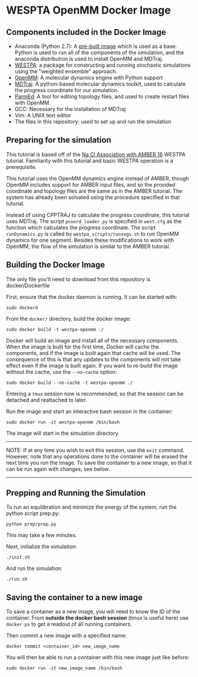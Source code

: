 # WESPTA OpenMM Docker Image

## Components included in the Docker Image
* Anaconda (Python 2.7): A [pre-built image](https://hub.docker.com/r/continuumio/anaconda/) which is used as a base. Python is used to run all of the components of the simulation, and the anaconda distribution is used to install OpenMM and MDTraj. 
* [WESTPA](https://github.com/westpa/westpa): a package for constructing and running stochastic simulations using the "weighted ensemble" approach.
* [OpenMM](http://openmm.org/): A molecular dynamics engine with Python support
* [MDTraj](http://mdtraj.org/): A python-based molecular dynamics toolkit, used to calculate the progress coordinate for our simulation.
* [ParmEd](https://github.com/ParmEd/ParmEd): A tool for editing topology files, and used to create restart files with OpenMM.
* GCC: Necessary for the installation of MDTraj
* Vim: A UNIX text editor
* The files in this repository: used to set up and run the simulation

## Preparing for the simulation

This tutorial is based off of the [Na Cl Association with AMBER 16](https://github.com/westpa/westpa/wiki/Na--Cl--Association-with-AMBER-16) WESTPA tutorial. Familiarity with this tutorial and basic WESTPA operation is a prerequisite. 

This tutorial uses the OpenMM dynamics engine instead of AMBER, though OpenMM includes support for AMBER input files, and so the provided coordinate and topology files are the same as in the AMBER tutorial. The system has already been solvated using the procedure specified in that tutorial.

Instead of using CPPTRAJ to calculate the progress coordinate, this tutorial uses MDTraj. The script `pcoord_loader.py` is specified in `west.cfg` as the function which calculates the progress coordinate. The script `runDynamics.py` is called by `westpa_scripts/runsegs.sh` to run OpenMM dynamics for one segment. Besides these modifications to work with OpenMM, the flow of the simulation is similar to the AMBER tutorial. 


## Building the Docker Image

The only file you'll need to download from this repository is docker/Dockerfile

First, ensure that the docker daemon is running. It can be started with:
```
sudo dockerd
```

From the `docker/` directory, build the docker image:
```
sudo docker build -t westpa-openmm ./
```

Docker will build an image and install all of the necessary components. When the image is built for the first time, Docker will cache the components, and if the image is built again that cache will be used. The consequence of this is that any updates to the components will not take effect even if the image is built again. If you want to re-build the image without the cache, use the `--no-cache` option:

```
sudo docker build --no-cache -t westpa-openmm ./
```
Entering a `tmux` session now is recommended, so that the session can be detached and reattached to later.
 
Run the image and start an interactive bash session in the container:
```
sudo docker run -it westpa-openmm /bin/bash
```

The image will start in the simulation directory.

---
NOTE: If at any time you wish to exit this session, use the `exit` command. However, note that any operations done to the container will be erased the next time you run the image. To save the container to a new image, so that it can be run again with changes, see below.

---

## Prepping and Running the Simulation

To run an equilibration and minimize the energy of the system, run the python script prep.py:

```
python prep/prep.py
```

This may take a few minutes.

Next, initialize the simulation:
```
./init.sh
```

And run the simulation:
```
./run.sh
```

## Saving the container to a new image

To save a container as a new image, you will need to know the ID of the container. From **outside the docker bash session** (tmux is useful here) use  `docker ps` to get a readout of all running containers. 

Then commit a new image with a specified name:

```
docker commit <container_id> new_image_name
```

You will then be able to run a container with this new image just like before:

```
sudo docker run -it new_image_name /bin/bash
```